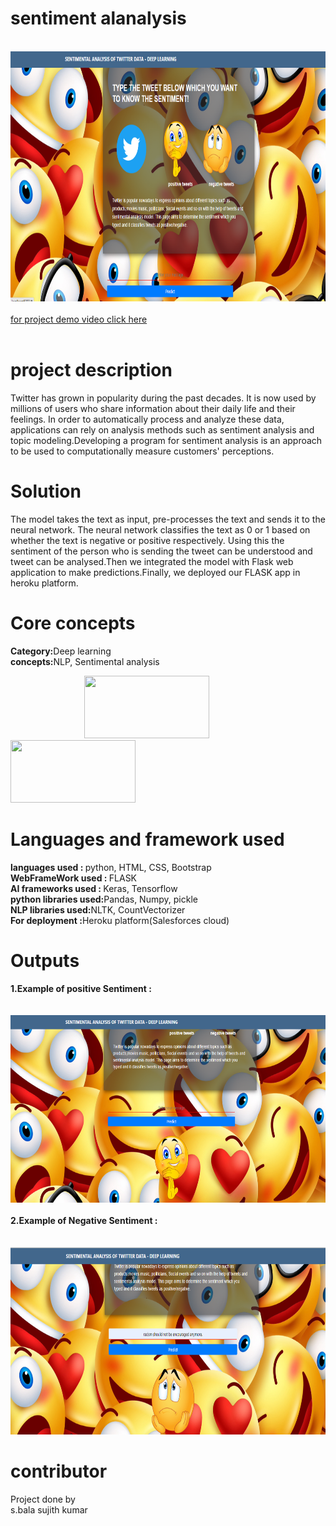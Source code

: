 # sentiment alanalysis

&nbsp;&nbsp;&nbsp;&nbsp;&nbsp;&nbsp;&nbsp;&nbsp;&nbsp;&nbsp;&nbsp;&nbsp;&nbsp;&nbsp;&nbsp;&nbsp;&nbsp;&nbsp;&nbsp;&nbsp;&nbsp;&nbsp;&nbsp;&nbsp;
&nbsp;&nbsp;&nbsp;&nbsp;
<img src="screenshots/webpage.png" width="800" height="400">
<br>
<br>
<a href="https://youtu.be/LSXujuoE80A">for project demo video click here</a>
<br><br>


# project description

Twitter has grown in popularity during the past decades. It is now used by millions of users who share information about their daily life and their feelings. In order to automatically process and analyze these data, applications can rely on analysis methods such as sentiment analysis and topic modeling.Developing a program for sentiment analysis is an approach to be used to computationally measure customers' perceptions.

# Solution
The model takes the text as input, pre-processes the text and sends it to the neural network. The neural network classifies the text as 0 or 1 based on whether the text is negative or positive respectively. Using this the sentiment of the person who is sending the tweet can be understood and tweet can be analysed.Then we integrated the model with
Flask web application to make predictions.Finally, we deployed our FLASK app in heroku platform. 

# Core concepts

<b>Category:</b>Deep learning<br>
<b>concepts:</b>NLP, Sentimental analysis <br>

&nbsp;&nbsp;&nbsp;&nbsp;&nbsp;&nbsp;&nbsp;&nbsp;&nbsp;&nbsp;&nbsp;&nbsp;&nbsp;&nbsp;&nbsp;&nbsp;&nbsp;&nbsp;&nbsp;&nbsp;&nbsp;&nbsp;&nbsp;&nbsp;
&nbsp;&nbsp;&nbsp;&nbsp;
<img src="https://wallpaperaccess.com/full/1728953.jpg" width="200" height="100">
&nbsp;&nbsp;&nbsp;&nbsp;&nbsp;&nbsp;&nbsp;&nbsp;&nbsp;&nbsp;&nbsp;&nbsp;&nbsp;&nbsp;&nbsp;&nbsp;&nbsp;&nbsp;&nbsp;&nbsp;&nbsp;&nbsp;&nbsp;&nbsp;
&nbsp;&nbsp;&nbsp;&nbsp;
<img src="https://datasciencechalktalk.files.wordpress.com/2019/07/0-8.png?w=1070" width="200" height="100">

# Languages and framework used

<b>languages used : </b>python, HTML, CSS, Bootstrap<br>
<b>WebFrameWork used : </b>FLASK<br>
<b>AI frameworks used : </b>Keras, Tensorflow<br>
<b>python libraries used:</b>Pandas, Numpy, pickle<br>
<b>NLP libraries used:</b>NLTK, CountVectorizer<br>
<b>For deployment :</b>Heroku platform(Salesforces cloud)<br>

# Outputs

<b>1.Example of positive Sentiment :</b><br> <br>
&nbsp;&nbsp;&nbsp;&nbsp;&nbsp;&nbsp;&nbsp;&nbsp;&nbsp;&nbsp;&nbsp;&nbsp;&nbsp;&nbsp;&nbsp;&nbsp;&nbsp;&nbsp;&nbsp;&nbsp;&nbsp;&nbsp;&nbsp;
<img src="screenshots/happyoutput.png" width="600" height="300">
<br>
<br>
<b>2.Example of Negative Sentiment :</b><br> <br>
&nbsp;&nbsp;&nbsp;&nbsp;&nbsp;&nbsp;&nbsp;&nbsp;&nbsp;&nbsp;&nbsp;&nbsp;&nbsp;&nbsp;&nbsp;&nbsp;&nbsp;&nbsp;&nbsp;&nbsp;&nbsp;&nbsp;&nbsp;
<img src="screenshots/sad_output.png" width="600" height="300">
<br>
# contributor

Project done by <br>
s.bala sujith kumar<br>
